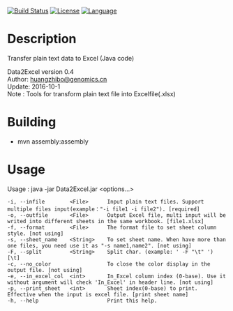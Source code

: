 [![Build Status](https://travis-ci.org/huangzhibo/Data2Excel.svg?branch=master)](https://travis-ci.org/huangzhibo/Data2Excel)
[![License](http://img.shields.io/badge/license-MIT-blue.svg)](https://github.com/huangzhibo/Data2Excel)
[![Language](http://img.shields.io/badge/language-java-brightgreen.svg)](https://www.java.com/)
# Description
Transfer plain text data to Excel (Java code)  

Data2Excel version 0.4  
Author: huangzhibo@genomics.cn  
Update: 2016-10-1  
Note  : Tools for transform plain text file into Excelfile(.xlsx)

# Building
- mvn assembly:assembly

# Usage
Usage : java -jar Data2Excel.jar \<options...\>  

	-i, --infile      	<File>  	Input plain text files. Support multiple files input(example："-i file1 -i file2"). [required]
	-o, --outfile     	<File>  	Output Excel file, multi input will be writed into different sheets in the same workbook. [file1.xlsx]
	-f, --format      	<File>  	The format file to set sheet column style. [not using]
	-s, --sheet_name  	<String>	To set sheet name. When have more than one files, you need use it as "-s name1,name2". [not using]
	-F, --split       	<String>	Split char. (example: ' -F "\t" ') [\t]
	-c, --no_color    	        	To close the color display in the output file. [not using]
	-e, --in_excel_col	<int>   	In_Excel column index (0-base). Use it without argument will check 'In_Excel' in header line. [not using]
	-p, --print_sheet 	<int>   	Sheet index(0-base) to print. Effective when the input is excel file. [print sheet name]
	-h, --help        	        	Print this help.
